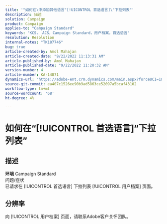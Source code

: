 ```yaml
---
title: '"如何在\中添加其他语言"[!UICONTROL 首选语言]\"下拉列表"'
description: 描述
solution: Campaign
product: Campaign
applies-to: "Campaign Standard"
keywords: "KCS， ACS，Campaign Standard，用户档案，首选语言"
resolution: Resolution
internal-notes: "TK187746"
bug: true
article-created-by: Amol Mahajan
article-created-date: "9/22/2022 11:13:31 AM"
article-published-by: Amol Mahajan
article-published-date: "9/22/2022 11:20:32 AM"
version-number: 4
article-number: KA-14871
dynamics-url: "https://adobe-ent.crm.dynamics.com/main.aspx?forceUCI=1&pagetype=entityrecord&etn=knowledgearticle&id=499d7f92-673a-ed11-9db0-002248086d3d"
source-git-commit: ea407c1526ee90b9ad5863ce52097a5bcaf43102
workflow-type: tm+mt
source-wordcount: '68'
ht-degree: 4%

---
```


# 如何在“[!UICONTROL 首选语言]“下拉列表”

## 描述

<b>环境</b>
Campaign Standard
<br>问题/症状<br>
已请求在 [!UICONTROL 首选语言] 下拉列表 [!UICONTROL 用户档案] 页面。


## 分辨率


向 [!UICONTROL 用户档案] 页面，请联系Adobe客户关怀团队。
